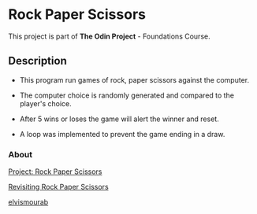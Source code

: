 # Rock Paper Scissors
This project is part of **The Odin Project** - Foundations Course.
## Description
- This program run games of rock, paper scissors against the computer.
- The computer choice is randomly generated and compared to the player's choice.
- After 5 wins or loses the game will alert the winner and reset.

- A loop was implemented to prevent the game ending in a draw.

### About
[Project: Rock Paper Scissors](https://www.theodinproject.com/lessons/foundations-rock-paper-scissors)

[Revisiting Rock Paper Scissors](https://www.theodinproject.com/lessons/foundations-revisiting-rock-paper-scissors)

[elvismourab](https://github.com/elvismourab)
